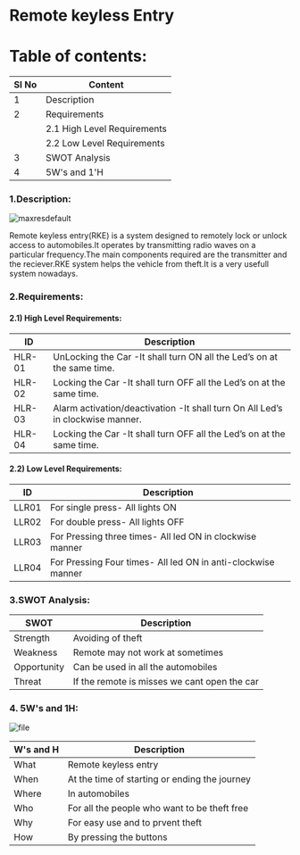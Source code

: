 # Remote keyless Entry

Table of contents:
==================

<!--ts-->
| Sl No | Content |
| --- | --- |
| 1 | Description |
| 2 | Requirements  |
|    | 2.1 High Level Requirements|
|    | 2.2 Low Level Requirements |                                 
| 3 | SWOT Analysis |
| 4 | 5W's and 1'H |

 <!--te--> 
  
### 1.Description:

![maxresdefault](https://user-images.githubusercontent.com/70833253/157854991-c6e073c1-658d-4d97-b77d-bd36b9dbdbbc.jpg)


Remote keyless entry(RKE) is a system designed to remotely lock or unlock access to automobiles.It operates by transmitting radio waves on a particular frequency.The main components required are the transmitter and the reciever.RKE system helps the vehicle from theft.It is a very usefull system nowadays.

### 2.Requirements:
#### 2.1) High Level Requirements:
| ID | Description |
| -- | --- |
| HLR-01 | UnLocking the Car -It shall turn ON all the Led’s on at the same time. |
| HLR-02 | Locking the Car -It shall turn OFF all the Led’s on at the same time. |
| HLR-03 | Alarm activation/deactivation -It shall turn On All Led’s in clockwise manner. |
| HLR-04 | Locking the Car -It shall turn OFF all the Led’s on at the same time. |
#### 2.2) Low Level Requirements:
| ID | Description |
| --- | --- |
| LLR01 | For single press- All lights ON |
| LLR02 | For double press- All lights OFF |
| LLR03 | For Pressing three times- All led ON in clockwise manner |
| LLR04 | For Pressing Four times- All led ON in anti-clockwise manner |
### 3.SWOT Analysis:
| SWOT | Description |
| --- | --- |
| Strength | Avoiding of theft |
| Weakness | Remote may not work at sometimes |
| Opportunity | Can be used in all the automobiles |
| Threat | If the remote is misses we cant open the car |
### 4. 5W's and 1H:

![file](https://user-images.githubusercontent.com/70833253/157871717-71d4f9a1-62e8-4200-a168-24fe3df3af51.jpg)

| W's and H | Description |
| --- | --- |
| What | Remote keyless entry |
| When | At the time of starting or ending the journey |
| Where | In automobiles |
| Who | For all the people who want to be theft free|
| Why | For easy use and to prvent theft |
| How | By pressing the buttons |

